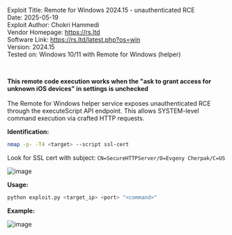 Exploit Title: Remote for Windows 2024.15 -  unauthenticated RCE <br>
Date: 2025-05-19 <br>
Exploit Author: Chokri Hammedi <br>
Vendor Homepage: https://rs.ltd <br>
Software Link: https://rs.ltd/latest.php?os=win <br>
Version: 2024.15 <br>
Tested on: Windows 10/11 with Remote for Windows (helper) <br>

<br>

**This remote code execution works when the "ask to grant access for unknown iOS devices" in settings is unchecked**
<br>
<br>
The Remote for Windows helper service exposes unauthenticated RCE through the executeScript API endpoint.
This allows SYSTEM-level command execution via crafted HTTP requests.

**Identification:** <br>
```bash
nmap -p- -T4 <target> --script ssl-cert
```

Look for SSL cert with subject: ```CN=SecureHTTPServer/O=Evgeny Cherpak/C=US```

![image](https://github.com/user-attachments/assets/81885f65-571c-45ea-a7e9-41b587b13640)

**Usage:** <br>
```bash
python exploit.py <target_ip> <port> "<command>"
```

**Example:**
<br>

![image](https://github.com/user-attachments/assets/b975b333-8e1e-4e48-b18f-e86576065d84)

